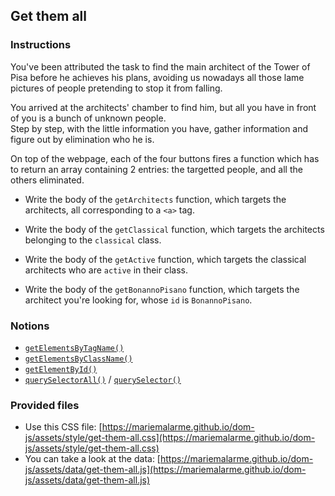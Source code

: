 ## Get them all

### Instructions

You've been attributed the task to find the main architect of the Tower of Pisa before he achieves his plans, avoiding us nowadays all those lame pictures of people pretending to stop it from falling.

You arrived at the architects' chamber to find him, but all you have in front of you is a bunch of unknown people.\
Step by step, with the little information you have, gather information and figure out by elimination who he is.

On top of the webpage, each of the four buttons fires a function which has to return an array containing 2 entries: the targetted people, and all the others eliminated.

- Write the body of the `getArchitects` function, which targets the architects, all corresponding to a `<a>` tag.

- Write the body of the `getClassical` function, which targets the architects belonging to the `classical` class.

- Write the body of the `getActive` function, which targets the classical architects who are `active` in their class.

- Write the body of the `getBonannoPisano` function, which targets the architect you're looking for, whose `id` is `BonannoPisano`.

### Notions

- [`getElementsByTagName()`](https://developer.mozilla.org/en-US/docs/Web/API/Document/getElementsByTagName)
- [`getElementsByClassName()`](https://developer.mozilla.org/en-US/docs/Web/API/Document/getElementsByClassName)
- [`getElementById()`](https://developer.mozilla.org/en-US/docs/Web/API/Document/getElementById)
- [`querySelectorAll()`](https://developer.mozilla.org/en-US/docs/Web/API/Document/querySelectorAll) / [`querySelector()`](https://developer.mozilla.org/en-US/docs/Web/API/Document/querySelector)

### Provided files

- Use this CSS file: [https://mariemalarme.github.io/dom-js/assets/style/get-them-all.css](https://mariemalarme.github.io/dom-js/assets/style/get-them-all.css)
- You can take a look at the data: [https://mariemalarme.github.io/dom-js/assets/data/get-them-all.js](https://mariemalarme.github.io/dom-js/assets/data/get-them-all.js)

